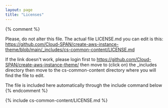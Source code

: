 ```yaml
---
layout: page
title: "Licenses"
---
```

{% comment %}

Please, do not alter this file. The actual file LICENSE.md you can edit is this:
https://github.com/Cloud-SPAN/create-aws-instance-theme/blob/main/_includes/cs-common-content/LICENSE.md

If the link doesn't work, please login first to https://github.com/Cloud-SPAN/create-aws-instance-theme/
then move to (click on) the _includes directory
then move to the cs-common-content directory where you will find the file to edit.

The file is included here automatically through the include command below
{% endcomment %}

{% include cs-common-content/LICENSE.md %}
